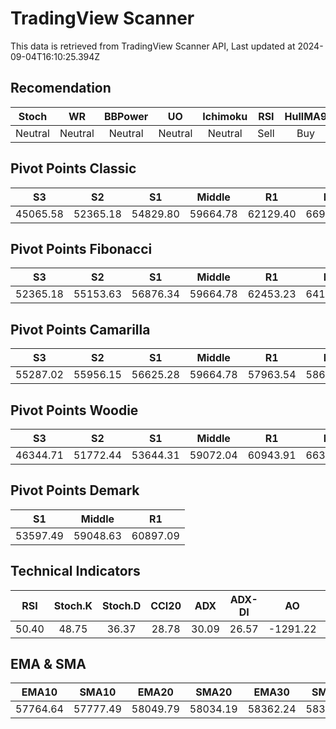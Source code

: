 # TradingView Scanner
This data is retrieved from TradingView Scanner API, Last updated at 2024-09-04T16:10:25.394Z

## Recomendation
| Stoch | WR | BBPower | UO | Ichimoku | RSI | HullMA9 |
| :---: | :---: | :---: | :---: | :---: | :---: | :---: |
| Neutral | Neutral | Neutral | Neutral | Neutral | Sell | Buy |

## Pivot Points Classic
| S3 | S2 | S1 | Middle | R1 | R2 | R3 |
| :---: | :---: | :---: | :---: | :---: | :---: | :---: |
| 45065.58 | 52365.18 | 54829.80 | 59664.78 | 62129.40 | 66964.38 | 74263.98 |

## Pivot Points Fibonacci
| S3 | S2 | S1 | Middle | R1 | R2 | R3 |
| :---: | :---: | :---: | :---: | :---: | :---: | :---: |
| 52365.18 | 55153.63 | 56876.34 | 59664.78 | 62453.23 | 64175.94 | 66964.38 |

## Pivot Points Camarilla
| S3 | S2 | S1 | Middle | R1 | R2 | R3 |
| :---: | :---: | :---: | :---: | :---: | :---: | :---: |
| 55287.02 | 55956.15 | 56625.28 | 59664.78 | 57963.54 | 58632.67 | 59301.80 |

## Pivot Points Woodie
| S3 | S2 | S1 | Middle | R1 | R2 | R3 |
| :---: | :---: | :---: | :---: | :---: | :---: | :---: |
| 46344.71 | 51772.44 | 53644.31 | 59072.04 | 60943.91 | 66371.64 | 68243.51 |

## Pivot Points Demark
| S1 | Middle | R1 |
| :---: | :---: | :---: |
| 53597.49 | 59048.63 | 60897.09 |

## Technical Indicators
| RSI | Stoch.K | Stoch.D | CCI20 | ADX | ADX-DI | AO | Mom | MACD | MACD | W.R | HullMA9 |
| :---: | :---: | :---: | :---: | :---: | :---: | :---: | :---: | :---: | :---: | :---: | :---: |
| 50.40 | 48.75 | 36.37 | 28.78 | 30.09 | 26.57 | -1291.22 | -788.56 | -417.30 | -440.00 | -35.62 | 57365.45 |

## EMA & SMA
| EMA10 | SMA10 | EMA20 | SMA20 | EMA30 | SMA30 | EMA50 | SMA50 | EMA100 | SMA100 | EMA200 | SMA200 |
| :---: | :---: | :---: | :---: | :---: | :---: | :---: | :---: | :---: | :---: | :---: | :---: |
| 57764.64 | 57777.49 | 58049.79 | 58034.19 | 58362.24 | 58307.53 | 58913.99 | 58808.54 | 59627.46 | 60290.88 | 60356.20 | 59618.52 |